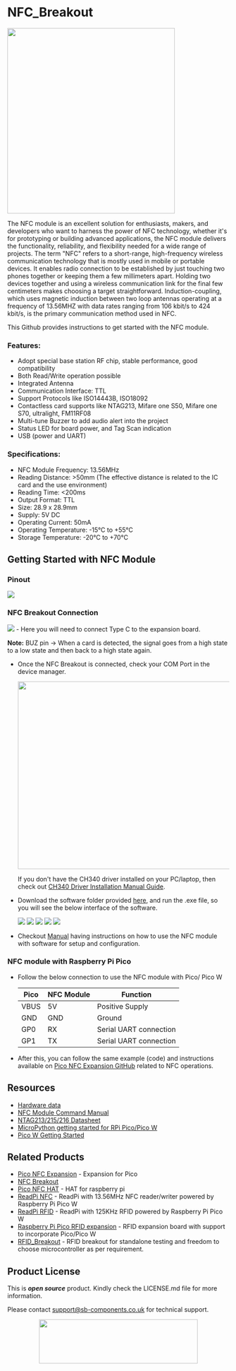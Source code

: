 # NFC_Breakout

<img src="https://github.com/sbcshop/NFC_Breakout_Software/blob/main/images/nfc%20breakout%20front.png" width="380" height="420">

The NFC module is an excellent solution for enthusiasts, makers, and developers who want to harness the power of NFC technology, whether it's for prototyping or building advanced applications, the NFC module delivers the functionality, reliability, and flexibility needed for a wide range of projects.
The term "NFC" refers to a short-range, high-frequency wireless communication technology that is mostly used in mobile or portable devices. It enables radio connection to be established by just touching two phones together or keeping them a few millimeters apart. Holding two devices together and using a wireless communication link for the final few centimeters makes choosing a target straightforward. Induction-coupling, which uses magnetic induction between two loop antennas operating at a frequency of 13.56MHZ with data rates ranging from 106 kbit/s to 424 kbit/s, is the primary communication method used in NFC. 

This Github provides instructions to get started with the NFC module.
### Features:
- Adopt special base station RF chip, stable performance, good compatibility
- Both Read/Write operation possible
- Integrated Antenna
- Communication Interface: TTL
- Support Protocols like ISO14443B, ISO18092
- Contactless card supports like NTAG213, Mifare one S50, Mifare one S70, ultralight, FM11RF08
-  Multi-tune Buzzer to add audio alert into the project
-  Status LED for board power, and Tag Scan indication
-  USB (power and UART)
### Specifications:
- NFC Module Frequency: 13.56MHz
- Reading Distance: >50mm (The effective distance is related to the IC card and the use environment)
- Reading Time: <200ms
- Output Format: TTL
- Size: 28.9 x 28.9mm
- Supply: 5V DC
- Operating Current: 50mA
- Operating Temperature: -15°C to +55°C
- Storage Temperature: -20°C to +70°C

## Getting Started with NFC Module
### Pinout 

<img src="https://github.com/sbcshop/NFC_Breakout_Software/blob/main/images/img1.png">

### NFC Breakout Connection
  <img src = "https://github.com/sbcshop/NFC_Breakout_Software/blob/main/images/breakout%20usb.png">
  - Here you will need to connect Type C to the expansion board.
    
**Note:** BUZ pin -> When a card is detected, the signal goes from a high state to a low state and then back to a high state again.
    
  - Once the NFC Breakout is connected, check your COM Port in the device manager.
    
    <img src="https://github.com/sbcshop/NFC_Module/blob/main/images/device_manager_comport_view.png" width="584" height="425">

    If you don't have the CH340 driver installed on your PC/laptop, then check out [CH340 Driver Installation Manual Guide](https://github.com/sbcshop/NFC_Module/blob/main/documents/CH340%20Driver%20installation%20steps.pdf).
    
  - Download the software folder provided [here](https://github.com/sbcshop/NFC_Module/tree/main/softwares), and run the .exe file, so you will see the below interface of the software.
    
     <img src="https://github.com/sbcshop/NFC_Module/blob/main/images/software_interface.png">
     
     <img src="https://github.com/sbcshop/NFC_Module/blob/main/images/img12.png"> 
     
     <img src="https://github.com/sbcshop/NFC_Module/blob/main/images/img_1.JPG">
     
     <img src="https://github.com/sbcshop/NFC_Module/blob/main/images/img13.JPG">
     
     <img src="https://github.com/sbcshop/NFC_Module/blob/main/images/img15.JPG">

  - Checkout [Manual](https://github.com/sbcshop/NFC_Module/blob/main/documents/NFC%20Module%20Software%20Usage%20Instruction%20Manual.pdf) having instructions on how to use the NFC module with software for setup and configuration.

 ### NFC module with Raspberry Pi Pico
   - Follow the below connection to use the NFC module with Pico/ Pico W
     
      |Pico | NFC Module | Function |
      |---|---|---|
      |VBUS | 5V | Positive Supply |
      |GND | GND | Ground |
      |GP0 | RX | Serial UART connection |
      |GP1 | TX  | Serial UART connection |

     
   - After this, you can follow the same example (code) and instructions available on [Pico  NFC Expansion GitHub](https://github.com/sbcshop/Pico_NFC_Expansion_Software/tree/main/examples) related to NFC operations.

 ## Resources
  * [Hardware data](https://github.com/sbcshop/NFC_Breakout_Hardware)
  * [NFC Module Command Manual](https://github.com/sbcshop/ReadPi_NFC_Software/blob/main/documents/NFC%20Module%20command%20Manual.pdf)
  * [NTAG213/215/216 Datasheet](https://github.com/sbcshop/ReadPi_NFC_Software/blob/main/documents/NTAG213_215_216.pdf)
  * [MicroPython getting started for RPi Pico/Pico W](https://docs.micropython.org/en/latest/rp2/quickref.html)
  * [Pico W Getting Started](https://projects.raspberrypi.org/en/projects/get-started-pico-w)

## Related Products 
   * [Pico NFC Expansion](https://shop.sb-components.co.uk/products/nfc-expansion-for-raspberry-pi-pico?_pos=6&_sid=02d74a383&_ss=r) -  Expansion for Pico
   * [NFC Breakout](https://shop.sb-components.co.uk/products/nfc-breakout-board?_pos=5&_sid=02d74a383&_ss=r)
   * [Pico NFC HAT](https://shop.sb-components.co.uk/products/pinfc-nfc-hat-for-raspberry-pi?_pos=7&_sid=02d74a383&_ss=r) - HAT for raspberry pi
   * [ReadPi NFC](https://shop.sb-components.co.uk/products/readpi-an-rfid-nfc-reader-powered-with-raspberry-pi-pico-w?variant=40478483087443) - ReadPi with 13.56MHz NFC reader/writer powered by Raspberry Pi Pico W
   * [ReadPi RFID](https://shop.sb-components.co.uk/products/readpi-an-rfid-nfc-reader-powered-with-raspberry-pi-pico-w?variant=40478483054675) - ReadPi with 125KHz RFID powered by Raspberry Pi Pico W
   * [Raspberry Pi Pico RFID expansion](https://shop.sb-components.co.uk/products/raspberry-pi-pico-rfid-expansion) - RFID expansion board with support to incorporate Pico/Pico W 
   * [RFID_Breakout](https://shop.sb-components.co.uk/products/rfid-breakout?_pos=5&_sid=fac219786&_ss=r) - RFID breakout for standalone testing and freedom to choose microcontroller as per requirement.

## Product License

This is ***open source*** product. Kindly check the LICENSE.md file for more information.

Please contact support@sb-components.co.uk for technical support.
<p align="center">
  <img width="360" height="100" src="https://cdn.shopify.com/s/files/1/1217/2104/files/Logo_sb_component_3.png?v=1666086771&width=300">
</p>     
     

    
    


